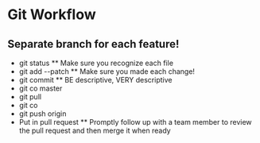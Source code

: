 # Git Workflow 
## Separate branch for each feature!
* git status
** Make sure you recognize each file
* git add --patch
** Make sure you made each change! 
* git commit 
** BE descriptive, VERY descriptive
* git co master
* git pull
* git co <branchname>
* git push origin <branchname>
* Put in pull request
** Promptly follow up with a team member to review the pull request and then merge it when ready
